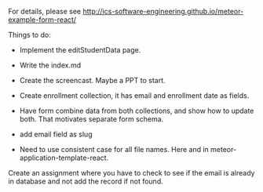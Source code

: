 

For details, please see http://ics-software-engineering.github.io/meteor-example-form-react/

Things to do:

* Implement the editStudentData page.
* Write the index.md
* Create the screencast. Maybe a PPT to start.
* Create enrollment collection, it has email and enrollment date as fields.
* Have form combine data from both collections, and show how to update both. That motivates separate form schema.
* add email field as slug

* Need to use consistent case for all file names. Here and in meteor-application-template-react.

Create an assignment where you have to check to see if the email is already in database and not add the record if not found.
